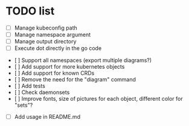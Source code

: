 # TODO list

- [ ] Manage kubeconfig path
- [ ] Manage namespace argument
- [ ] Manage output directory
- [ ] Execute dot directly in the go code
- [ ] Support all namespaces (export multiple diagrams?)
- [ ] Add support for more kubernetes objects
- [ ] Add support for known CRDs
- [ ] Remove the need for the "diagram" command
- [ ] Add tests
- [ ] Check daemonsets
- [ ] Improve fonts, size of pictures for each object, different color for "sets"?
- [ ] Add usage in README.md
